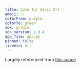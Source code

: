 ```yaml
---
title: Colorful Ascii Art
emoji: 📉
colorFrom: purple
colorTo: green
sdk: gradio
sdk_version: 2.9.4
app_file: app.py
pinned: false
license: mit
---
```


Largely referenced from [this space](https://huggingface.co/spaces/dt/ascii-art)
